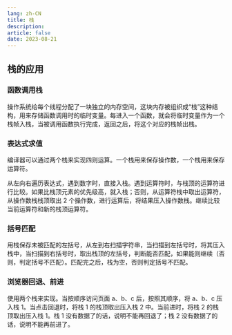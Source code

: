 ```yaml
---
lang: zh-CN
title: 栈
description:
article: false
date: 2023-08-21
---
```


## 栈的应用

### 函数调用栈

操作系统给每个线程分配了一块独立的内存空间，这块内存被组织成“栈”这种结构，用来存储函数调用时的临时变量。每进入一个函数，就会将临时变量作为一个栈帧入栈，当被调用函数执行完成，返回之后，将这个对应的栈帧出栈。

### 表达式求值

编译器可以通过两个栈来实现四则运算。一个栈用来保存操作数，一个栈用来保存运算符。

从左向右遍历表达式，遇到数字时，直接入栈。遇到运算符时，与栈顶的运算符进行比较。如果比栈顶元素的优先级高，就入栈；否则，从运算符栈中取出运算符，从操作数栈栈顶取出 2 个操作数，进行运算后，将结果压入操作数栈。继续比较当前运算符和新的栈顶运算符。

### 括号匹配

用栈保存未被匹配的左括号，从左到右扫描字符串，当扫描到左括号时，将其压入栈中，当扫描到右括号时，取出栈顶的左括号，判断能否匹配，如果能则继续（否则，判定括号不匹配）。匹配完之后，栈为空，否则判定括号不匹配。

### 浏览器回退、前进

使用两个栈来实现。当按顺序访问页面 a、b、c 后，按照其顺序，将 a、b、c 压入栈 1。当点击回退时，将栈 1 的栈顶取出压入栈 2 中。当前进时，将栈 2 的栈顶取出压入栈 1。栈 1 没有数据了的话，说明不能再回退了；栈 2 没有数据了的话，说明不能再前进了。 